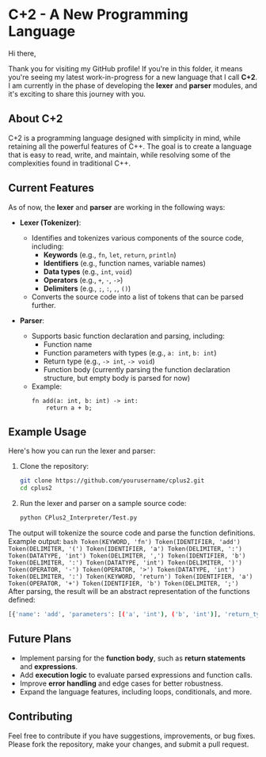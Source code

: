 # C+2 - A New Programming Language

Hi there,

Thank you for visiting my GitHub profile! If you're in this folder, it means you're seeing my latest work-in-progress for a new language that I call **C+2**. I am currently in the phase of developing the **lexer** and **parser** modules, and it's exciting to share this journey with you.

## About C+2

C+2 is a programming language designed with simplicity in mind, while retaining all the powerful features of C++. The goal is to create a language that is easy to read, write, and maintain, while resolving some of the complexities found in traditional C++.

## Current Features

As of now, the **lexer** and **parser** are working in the following ways:

- **Lexer (Tokenizer)**:
  - Identifies and tokenizes various components of the source code, including:
    - **Keywords** (e.g., `fn`, `let`, `return`, `println`)
    - **Identifiers** (e.g., function names, variable names)
    - **Data types** (e.g., `int`, `void`)
    - **Operators** (e.g., `+`, `-`, `->`)
    - **Delimiters** (e.g., `;`, `:`, `,`, `()`)
  - Converts the source code into a list of tokens that can be parsed further.

- **Parser**:
  - Supports basic function declaration and parsing, including:
    - Function name
    - Function parameters with types (e.g., `a: int`, `b: int`)
    - Return type (e.g., `-> int`, `-> void`)
    - Function body (currently parsing the function declaration structure, but empty body is parsed for now)
  - Example: 
    ```plaintext
    fn add(a: int, b: int) -> int:
        return a + b;
    ```

## Example Usage

Here's how you can run the lexer and parser:

1. Clone the repository:
   ```bash
   git clone https://github.com/yourusername/cplus2.git
   cd cplus2
   ```
   
2. Run the lexer and parser on a sample source code:
   ```bash
   python CPlus2_Interpreter/Test.py
   ```
The output will tokenize the source code and parse the function definitions. Example output:
     ```bash
   Token(KEYWORD, 'fn')
   Token(IDENTIFIER, 'add')
   Token(DELIMITER, '(')
   Token(IDENTIFIER, 'a')
   Token(DELIMITER, ':')
   Token(DATATYPE, 'int')
   Token(DELIMITER, ',')
   Token(IDENTIFIER, 'b')
   Token(DELIMITER, ':')
   Token(DATATYPE, 'int')
   Token(DELIMITER, ')')
   Token(OPERATOR, '-')
   Token(OPERATOR, '>')
   Token(DATATYPE, 'int')
   Token(DELIMITER, ':')
   Token(KEYWORD, 'return')
   Token(IDENTIFIER, 'a')
   Token(OPERATOR, '+')
   Token(IDENTIFIER, 'b')
   Token(DELIMITER, ';')
     ```
After parsing, the result will be an abstract representation of the functions defined:
   ```bash
   [{'name': 'add', 'parameters': [('a', 'int'), ('b', 'int')], 'return_type': 'int', 'body': []}]
   ```
## Future Plans
  - Implement parsing for the **function body**, such as **return statements** and **expressions**.
  - Add **execution logic** to evaluate parsed expressions and function calls.
  - Improve **error handling** and edge cases for better robustness.
  - Expand the language features, including loops, conditionals, and more.

## Contributing
Feel free to contribute if you have suggestions, improvements, or bug fixes. Please fork the repository, make your changes, and submit a pull request.


